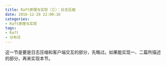 ```yaml
---
title: Raft原理与实现（三）：日志压缩
date: 2016-12-28 22:00:16
categories:
- Raft原理与实现
tags:
- Raft 
- 分布式
---
```

这一节是要是日志压缩和客户端交互的部分，先略过。如果能实现一、二篇所描述的部分，再来实现本节。